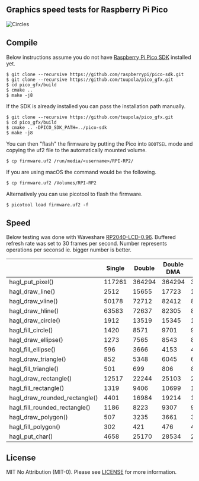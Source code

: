 ## Graphics speed tests for Raspberry Pi Pico

![Circles](https://appelsiini.net/img/2020/pod-draw-circle.png)


## Compile

Below instructions assume you do not have [Raspberry Pi Pico SDK](https://github.com/raspberrypi/pico-sdk) installed yet.

```
$ git clone --recursive https://github.com/raspberrypi/pico-sdk.git
$ git clone --recursive https://github.com/tuupola/pico_gfx.git
$ cd pico_gfx/build
$ cmake ..
$ make -j8
```

If the SDK is already installed you can pass the installation path manually.

```
$ git clone --recursive https://github.com/tuupola/pico_gfx.git
$ cd pico_gfx/build
$ cmake .. -DPICO_SDK_PATH=../pico-sdk
$ make -j8
```

You can then "flash" the firmware by putting the Pico into `BOOTSEL` mode and copying the uf2 file to the automatically mounted volume.

```
$ cp firmware.uf2 /run/media/<username>/RPI-RP2/
```

If you are using macOS the command would be the following.

```
$ cp firmware.uf2 /Volumes/RPI-RP2
```

Alternatively you can use picotool to flash the firmware.

```
$ picotool load firmware.uf2 -f
```

## Speed

Below testing was done with Waveshare [RP2040-LCD-0.96](https://www.waveshare.com/wiki/RP2040-LCD-0.96). Buffered refresh rate was set to 30 frames per second. Number represents operations per seconsd ie. bigger number is better.

|                               | Single | Double    | Double DMA | Triple DMA |
|-------------------------------|--------|-----------|------------|------------|
| hagl_put_pixel()              | 117261 |    364294 |     364294 |     365326 |
| hagl_draw_line()              |   2512 |     15655 |      17723 |      17794 |
| hagl_draw_vline()             |  50178 |     72712 |      82412 |      82509 |
| hagl_draw_hline()             |  63583 |     72637 |      82305 |      82497 |
| hagl_draw_circle()            |   1912 |     13519 |      15345 |      15371 |
| hagl_fill_circle()            |   1420 |      8571 |       9701 |       9744 |
| hagl_draw_ellipse()           |   1273 |      7565 |       8543 |       8563 |
| hagl_fill_ellipse()           |    596 |      3666 |       4153 |       4167 |
| hagl_draw_triangle()          |    852 |      5348 |       6045 |       6080 |
| hagl_fill_triangle()          |    501 |       699 |        806 |        806 |
| hagl_draw_rectangle()         |  12517 |     22244 |      25103 |      25244 |
| hagl_fill_rectangle()         |   1319 |      9406 |      10699 |      10712 |
| hagl_draw_rounded_rectangle() |   4401 |     16984 |      19214 |      19288 |
| hagl_fill_rounded_rectangle() |   1186 |      8223 |       9307 |       9347 |
| hagl_draw_polygon()           |    507 |      3235 |       3661 |       3678 |
| hagl_fill_polygon()           |    302 |       421 |        476 |        486 |
| hagl_put_char()               |   4658 |     25170 |      28534 |      28443 |

## License

MIT No Attribution (MIT-0). Please see [LICENSE](LICENSE) for more information.